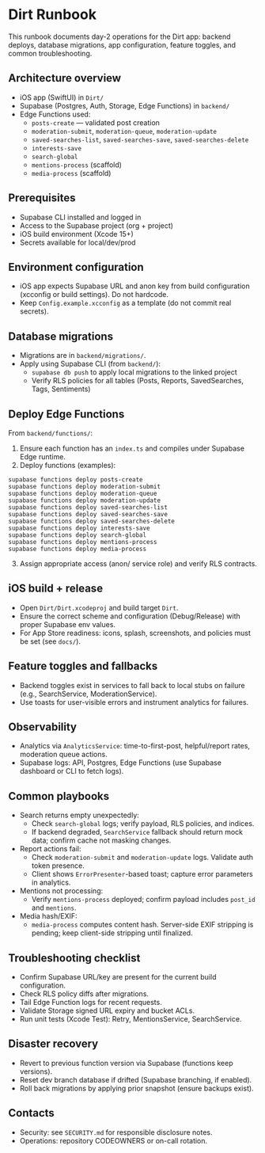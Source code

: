 # Dirt Runbook

This runbook documents day-2 operations for the Dirt app: backend deploys, database migrations, app configuration, feature toggles, and common troubleshooting.

## Architecture overview
- iOS app (SwiftUI) in `Dirt/`
- Supabase (Postgres, Auth, Storage, Edge Functions) in `backend/`
- Edge Functions used:
  - `posts-create` — validated post creation
  - `moderation-submit`, `moderation-queue`, `moderation-update`
  - `saved-searches-list`, `saved-searches-save`, `saved-searches-delete`
  - `interests-save`
  - `search-global`
  - `mentions-process` (scaffold)
  - `media-process` (scaffold)

## Prerequisites
- Supabase CLI installed and logged in
- Access to the Supabase project (org + project)
- iOS build environment (Xcode 15+)
- Secrets available for local/dev/prod

## Environment configuration
- iOS app expects Supabase URL and anon key from build configuration (xcconfig or build settings). Do not hardcode.
- Keep `Config.example.xcconfig` as a template (do not commit real secrets).

## Database migrations
- Migrations are in `backend/migrations/`.
- Apply using Supabase CLI (from `backend/`):
  - `supabase db push` to apply local migrations to the linked project
  - Verify RLS policies for all tables (Posts, Reports, SavedSearches, Tags, Sentiments)

## Deploy Edge Functions
From `backend/functions/`:
1) Ensure each function has an `index.ts` and compiles under Supabase Edge runtime.
2) Deploy functions (examples):
```
supabase functions deploy posts-create
supabase functions deploy moderation-submit
supabase functions deploy moderation-queue
supabase functions deploy moderation-update
supabase functions deploy saved-searches-list
supabase functions deploy saved-searches-save
supabase functions deploy saved-searches-delete
supabase functions deploy interests-save
supabase functions deploy search-global
supabase functions deploy mentions-process
supabase functions deploy media-process
```
3) Assign appropriate access (anon/ service role) and verify RLS contracts.

## iOS build + release
- Open `Dirt/Dirt.xcodeproj` and build target `Dirt`.
- Ensure the correct scheme and configuration (Debug/Release) with proper Supabase env values.
- For App Store readiness: icons, splash, screenshots, and policies must be set (see `docs/`).

## Feature toggles and fallbacks
- Backend toggles exist in services to fall back to local stubs on failure (e.g., SearchService, ModerationService).
- Use toasts for user-visible errors and instrument analytics for failures.

## Observability
- Analytics via `AnalyticsService`: time-to-first-post, helpful/report rates, moderation queue actions.
- Supabase logs: API, Postgres, Edge Functions (use Supabase dashboard or CLI to fetch logs).

## Common playbooks
- Search returns empty unexpectedly:
  - Check `search-global` logs; verify payload, RLS policies, and indices.
  - If backend degraded, `SearchService` fallback should return mock data; confirm cache not masking changes.
- Report actions fail:
  - Check `moderation-submit` and `moderation-update` logs. Validate auth token presence.
  - Client shows `ErrorPresenter`-based toast; capture error parameters in analytics.
- Mentions not processing:
  - Verify `mentions-process` deployed; confirm payload includes `post_id` and `mentions`.
- Media hash/EXIF:
  - `media-process` computes content hash. Server-side EXIF stripping is pending; keep client-side stripping until finalized.

## Troubleshooting checklist
- Confirm Supabase URL/key are present for the current build configuration.
- Check RLS policy diffs after migrations.
- Tail Edge Function logs for recent requests.
- Validate Storage signed URL expiry and bucket ACLs.
- Run unit tests (Xcode Test): Retry, MentionsService, SearchService.

## Disaster recovery
- Revert to previous function version via Supabase (functions keep versions).
- Reset dev branch database if drifted (Supabase branching, if enabled).
- Roll back migrations by applying prior snapshot (ensure backups exist).

## Contacts
- Security: see `SECURITY.md` for responsible disclosure notes.
- Operations: repository CODEOWNERS or on-call rotation.
